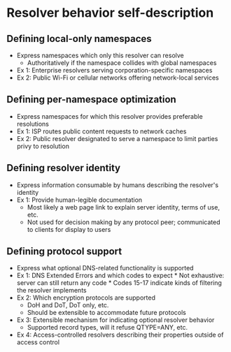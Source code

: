 # Resolver behavior self-description

## Defining local-only namespaces
* Express namespaces which only this resolver can resolve
    * Authoritatively if the namespace collides with global namespaces
* Ex 1: Enterprise resolvers serving corporation-specific namespaces
* Ex 2: Public Wi-Fi or cellular networks offering network-local services

## Defining per-namespace optimization
* Express namespaces for which this resolver provides preferable resolutions
* Ex 1: ISP routes public content requests to network caches
* Ex 2: Public resolver designated to serve a namespace to limit parties privy to resolution

## Defining resolver identity
* Express information consumable by humans describing the resolver's identity
* Ex 1: Provide human-legible documentation
    * Most likely a web page link to explain server identity, terms of use, etc.
	* Not used for decision making by any protocol peer; communicated to clients for display to users

## Defining protocol support
* Express what optional DNS-related functionality is supported 
* Ex 1: DNS Extended Errors and which codes to expect
      * Not exhaustive: server can still return any code
      * Codes 15-17 indicate kinds of filtering the resolver implements
* Ex 2: Which encryption protocols are supported
    * DoH and DoT, DoT only, etc.
    * Should be extensible to accommodate future protocols
* Ex 3: Extensible mechanism for indicating optional resolver behavior
    * Supported record types, will it refuse QTYPE=ANY, etc.
* Ex 4: Access-controlled resolvers describing their properties outside of access control
